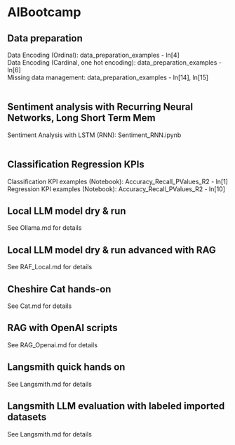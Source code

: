 # AIBootcamp

## Data preparation
Data Encoding (Ordinal): data_preparation_examples - ln[4]<br>
Data Encoding (Cardinal, one hot encoding): data_preparation_examples - ln[6]<br>
Missing data management: data_preparation_examples - ln[14], ln[15]<br>
<br>

## Sentiment analysis with Recurring Neural Networks, Long Short Term Mem
Sentiment Analysis with LSTM (RNN): Sentiment_RNN.ipynb<br>
<br>

## Classification Regression KPIs
Classification KPI examples (Notebook): Accuracy_Recall_PValues_R2 - ln[1]<br>
Regression KPI examples (Notebook): Accuracy_Recall_PValues_R2 - ln[10]<br>

## Local LLM model dry & run
See Ollama.md for details<br>

## Local LLM model dry & run advanced with RAG
See RAF_Local.md for details<br>

## Cheshire Cat hands-on
See Cat.md for details<br>

## RAG with OpenAI scripts
See RAG_Openai.md for details<br>

## Langsmith quick hands on
See Langsmith.md for details<br>

## Langsmith LLM evaluation with labeled imported datasets
See Langsmith.md for details<br>
